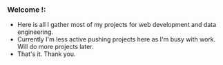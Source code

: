 ### Welcome !:
- Here is all I gather most of my projects for web development and data engineering.
- Currently I'm less active pushing projects here as I'm busy with work. Will do more projects later.
- That's it. Thank you.



